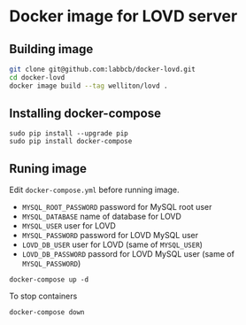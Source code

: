 # Docker image for LOVD server

## Building image

``` bash
git clone git@github.com:labbcb/docker-lovd.git
cd docker-lovd
docker image build --tag welliton/lovd .
```

## Installing docker-compose

```
sudo pip install --upgrade pip
sudo pip install docker-compose
```

## Runing image

Edit `docker-compose.yml` before running image.

- `MYSQL_ROOT_PASSWORD` password for MySQL root user
- `MYSQL_DATABASE` name of database for LOVD
- `MYSQL_USER` user for LOVD
- `MYSQL_PASSWORD` password for LOVD MySQL user
- `LOVD_DB_USER` user for LOVD (same of `MYSQL_USER`)
- `LOVD_DB_PASSWORD` passord for LOVD MySQL user (same of `MYSQL_PASSWORD`)

```
docker-compose up -d
```

To stop containers

```
docker-compose down
```